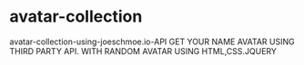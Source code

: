 # avatar-collection
avatar-collection-using-joeschmoe.io-API GET YOUR NAME AVATAR USING THIRD PARTY API. WITH RANDOM AVATAR USING HTML,CSS.JQUERY
